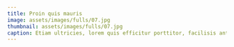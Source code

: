 ```yaml
---
title: Proin quis mauris
image: assets/images/fulls/07.jpg
thumbnail: assets/images/fulls/07.jpg
caption: Etiam ultricies, lorem quis efficitur porttitor, facilisis ante orci urna.
---
```


